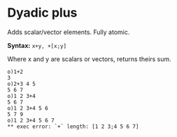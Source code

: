 # Dyadic plus

Adds scalar/vector elements. Fully atomic.

**Syntax:** ``x+y, +[x;y]``

Where x and y are scalars or vectors, returns theirs sum.

```o
o)1+2
3
o)2+3 4 5
5 6 7
o)1 2 3+4
5 6 7
o)1 2 3+4 5 6
5 7 9
o)1 2 3+4 5 6 7
** exec error: `+` length: [1 2 3;4 5 6 7]
```
